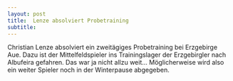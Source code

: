 ```yaml
---
layout: post
title:  Lenze absolviert Probetraining
subtitle:  
---
```


Christian Lenze absolviert ein zweitägiges Probetraining bei Erzgebirge Aue. Dazu ist der Mittelfeldspieler ins Trainingslager der Erzgebirgler nach Albufeira gefahren. Das war ja nicht allzu weit... Möglicherweise wird also ein weiter Spieler noch in der Winterpause abgegeben.



